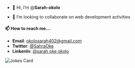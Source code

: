 - 👋 Hi, I’m @__Sarah-okolo__

- 💞️ I’m looking to collaborate on web development activities
#### 📫 How to reach me... 
- __Email__: okolosarah402@gmail.com
- __Twitter__: [@SahraOke](https://twitter.com/SahraOke?t=w91LaXE9e1QfjnYqAqw7WA&s=09)
- __LinkenIn__: [@sarah oke okolo](https://www.linkedin.com/in/sarah-oke-okolo-0b2a04250)

<!--- Computer jokes --->
![Jokes Card](https://readme-jokes.vercel.app/api)

<!---
Sarah-okolo/Sarah-okolo is a ✨ special ✨ repository because its `README.md` (this file) appears on your GitHub profile.
You can click the Preview link to take a look at your changes.
--->
